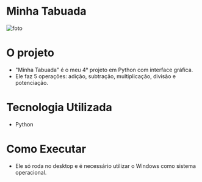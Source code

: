 # Minha Tabuada

![foto](https://github.com/gleysson-nunes/minha-tabuada/assets/141166513/dcdaf945-b194-4368-8199-d6ec15b46b88)

# O projeto

* "Minha Tabuada" é o meu 4° projeto em Python com interface gráfica.
* Ele faz 5 operações: adição, subtração, multiplicação, divisão e potenciação.

# Tecnologia Utilizada

* Python

# Como Executar

* Ele só roda no desktop e é necessário utilizar o Windows como sistema operacional.
